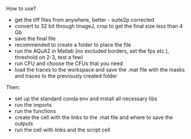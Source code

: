 How to use?

- get the tiff files from anywhere, better - suite2p corrected
- convert to 32 bit through ImageJ, crop to get the final size less than 4 Gb
- save the final file
- recommended to create a folder to place the file
- run the AQuA2 in Matlab (no excluded borders, set the fps etc.), threshold on 2-3, test a few)
- run CFU and choose the CFUs that you need
- load the traces to the workspace and save the .mat file with the masks and traces to the previously created folder

Then:
- set up the standard conda env and install all necessary libs
- run the imports
- run the functions
- create the cell with the links to the .mat file and where to save the outputs
- run the cell with links and the script cell
